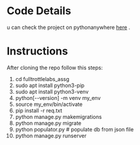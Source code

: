 # Code Details
u can check the project on pythonanywhere [here](http://niranjan123.pythonanywhere.com/) .


# Instructions

After cloning the repo follow this steps:
1. cd fulltrottlelabs_assg
2. sudo apt install python3-pip
3. sudo apt install python3-venv
4. python[--version] -m venv my_env
5. source my_env/bin/activate
6. pip install -r req.txt
7. python manage.py makemigrations
8. python manage.py migrate 
9. python populator.py # populate db from json file
10. python manage.py runserver


